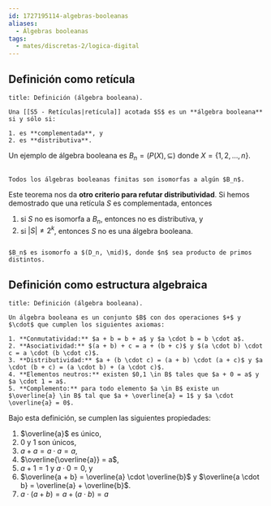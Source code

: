 ```yaml
---
id: 1727195114-algebras-booleanas
aliases:
  - Álgebras booleanas
tags:
  - mates/discretas-2/logica-digital
---
```


## Definición como retícula

```ad-definition
title: Definición (álgebra booleana).

Una [[S5 - Retículas|retícula]] acotada $S$ es un **álgebra booleana** si y sólo si:

1. es **complementada**, y
2. es **distributiva**.

```

Un ejemplo de álgebra booleana es $B_n = (P(X), \subseteq)$ donde $X = \left\{ 1,2,\ldots,n \right\}$.

```ad-theorem

Todos los álgebras booleanas finitas son isomorfas a algún $B_n$.

```

Este teorema nos da **otro criterio para refutar distributividad**. Si hemos demostrado que una retícula $S$ es complementada, entonces

1. si $S$ no es isomorfa a $B_n$, entonces no es distributiva, y
2. si $|S| \neq 2^{k}$, entonces $S$ no es una álgebra booleana.

```ad-theorem

$B_n$ es isomorfo a $(D_n, \mid)$, donde $n$ sea producto de primos distintos.

```

## Definición como estructura algebraica

```ad-definition
title: Definición (álgebra booleana).

Un álgebra booleana es un conjunto $B$ con dos operaciones $+$ y $\cdot$ que cumplen los siguientes axiomas:

1. **Conmutatividad:** $a + b = b + a$ y $a \cdot b = b \cdot a$.
2. **Asociatividad:** $(a + b) + c = a + (b + c)$ y $(a \cdot b) \cdot c = a \cdot (b \cdot c)$.
3. **Distributividad:** $a + (b \cdot c) = (a + b) \cdot (a + c)$ y $a \cdot (b + c) = (a \cdot b) + (a \cdot c)$.
4. **Elementos neutros:** existen $0,1 \in B$ tales que $a + 0 = a$ y $a \cdot 1 = a$.
5. **Complemento:** para todo elemento $a \in B$ existe un $\overline{a} \in B$ tal que $a + \overline{a} = 1$ y $a \cdot \overline{a} = 0$.

```

Bajo esta definición, se cumplen las siguientes propiedades:

1. $\overline{a}$ es único,
2. $0$ y $1$ son únicos,
3. $a + a = a \cdot a = a$,
4. $\overline{\overline{a}} = a$,
5. $a + 1 = 1$ y $a \cdot 0 = 0$, y
6. $\overline{a + b} = \overline{a} \cdot \overline{b}$ y $\overline{a \cdot b} = \overline{a} + \overline{b}$.
7. $a \cdot (a + b) = a + (a \cdot b) = a$

